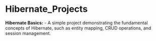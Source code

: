 # Hibernate_Projects
 **Hibernate Basics:**    - A simple project demonstrating the fundamental concepts of Hibernate, such as entity mapping, CRUD operations, and session management.
